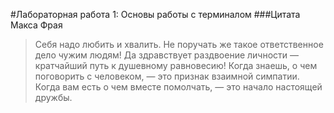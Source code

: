 #Лабораторная работа 1: Основы работы с терминалом
###Цитата Макса Фрая
> Себя надо любить и хвалить. Не поручать же такое ответственное дело чужим людям!
> Да здравствует раздвоение личности — кратчайший путь к душевному равновесию! 
> Когда знаешь, о чем поговорить с человеком, — это признак взаимной симпатии. Когда вам есть о чем вместе помолчать, — это начало настоящей дружбы.
